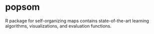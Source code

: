 # popsom
R package for self-organizing maps contains state-of-the-art learning algorithms, visualizations, and 
evaluation functions.
